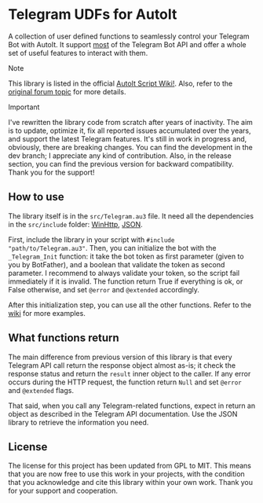 # Telegram UDFs for AutoIt
A collection of user defined functions to seamlessly control your Telegram Bot with AutoIt.
It support [most](https://github.com/xLinkOut/telegram-udf-autoit/wiki/Supported-APIs) of the Telegram Bot API and offer a whole set of useful features to interact with them.

> [!NOTE]
> This library is listed in the official [AutoIt Script Wiki!](https://www.autoitscript.com/wiki/User_Defined_Functions#Social_Media_and_other_Website_API). Also, refer to the [original forum topic](https://www.autoitscript.com/forum/topic/186381-telegram-bot-udf/) for more details.

> [!IMPORTANT]  
> I've rewritten the library code from scratch after years of inactivity. The aim is to update, optimize it, fix all reported issues accumulated over the years, and support the latest Telegram features. It's still in work in progress and, obviously, there are breaking changes. You can find the development in the dev branch; I appreciate any kind of contribution. Also, in the release section, you can find the previous version for backward compatibility. Thank you for the support!

## How to use
The library itself is in the `src/Telegram.au3` file. It need all the dependencies in the `src/include` folder: [WinHttp](https://www.autoitscript.com/forum/topic/84133-winhttp-functions/), [JSON](https://www.autoitscript.com/forum/topic/148114-a-non-strict-json-udf-jsmn).

First, include the library in your script with `#include "path/to/Telegram.au3"`. Then, you can initialize the bot with the `_Telegram_Init` function: it take the bot token as first parameter (given to you by BotFather), and a boolean that validate the token as second parameter. I recommend to always validate your token, so the script fail immediately if it is invalid.
The function return True if everything is ok, or False otherwise, and set `@error` and `@extended` accordingly.

After this initialization step, you can use all the other functions. Refer to the [wiki](https://github.com/xLinkOut/telegram-udf-autoit/wiki/) for more examples.

## What functions return
The main difference from previous version of this library is that every Telegram API call return the response object almost as-is; it check the response status and return the `result` inner object to the caller. If any error occurs during the HTTP request, the function return `Null` and set `@error` and `@extended` flags.

That said, when you call any Telegram-related functions, expect in return an object as described in the Telegram API documentation. Use the JSON library to retrieve the information you need.

## License
The license for this project has been updated from GPL to MIT. This means that you are now free to use this work in your projects, with the condition that you acknowledge and cite this library within your own work. Thank you for your support and cooperation.

